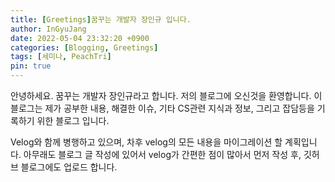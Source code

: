```yaml
---
title: [Greetings]꿈꾸는 개발자 장인규 입니다.
author: InGyuJang
date: 2022-05-04 23:32:20 +0900
categories: [Blogging, Greetings]
tags: [세미나, PeachTri]
pin: true
---
```


안녕하세요. 꿈꾸는 개발자 장인규라고 합니다.
저의 블로그에 오신것을 환영합니다.
이 블로그는 제가 공부한 내용, 해결한 이슈, 기타 CS관련 지식과 정보, 그리고 잡담등을 기록하기 위한 블로그 입니다.

Velog와 함께 병행하고 있으며, 차후 velog의 모든 내용을 마이그레이션 할 계획입니다.
아무래도 블로그 글 작성에 있어서 velog가 간편한 점이 많아서 먼저 작성 후, 깃허브 블로그에도 업로드 합니다.